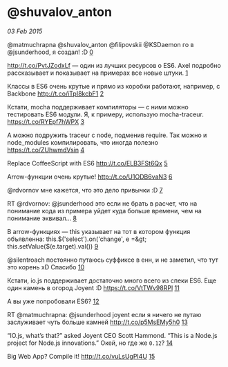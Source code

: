 # @shuvalov_anton

_03 Feb 2015_

@matmuchrapna @shuvalov_anton @filipovskii @KSDaemon го в @jsunderhood, я создал! :D [0][0]

http://t.co/PvtJZodxLf — один из лучших ресурсов о ES6. Axel подробно рассказывает и показывает на примерах все новые штуки. [1][1]

Классы в ES6 очень крутые и прямо из коробки работают, например, с Backbone http://t.co/iTpI8kcbF1 [2][2]

Кстати, mocha поддерживает компиляторы — с ними можно тестировать ES6 модули. Я, к примеру, использую mocha-traceur. https://t.co/RYEpf7hWPX [3][3]

А можно подружить traceur c node, подменив require. Так можно и node_modules компилировать, что иногда полезно https://t.co/ZUhwmdVsin [4][4]

Replace CoffeeScript with ES6 http://t.co/ELB3FSt6Qx [5][5]

Arrow-функции очень крутые! http://t.co/U1ODB6vaN3 [6][6]

@rdvornov мне кажется, что это дело привычки :D [7][7]

RT @rdvornov: @jsunderhood это если не брать в расчет, что на понимание кода из примера уйдет куда больше времени, чем на понимание эквивал… [8][8]

В arrow-функциях — this указывает на тот  в котором функция объявленна: 
this.$('select').on('change', e =&gt; this.setValue($(e.target).val()) [9][9]

@silentroach постоянно путаюсь суффиксе в eнн, и не заметил, что тут это корень xD Спасибо [10][10]

Кстати, io.js поддерживает достаточно много всего из спеки ES6. Еще один камень в огород Joyent :D https://t.co/VtTWv98RPl [11][11]

А вы уже попробовали ES6? [12][12]

RT @matmuchrapna: @jsunderhood joyent если я ничего не путаю заслуживает чуть больше камней  http://t.co/p5MsEMy5h0 [13][13]

“IO.js, what’s that?” asked Joyent CEO Scott Hammond. “This is a Node.js project for Node.js innovations.” Окей, но где же `0.12`? [14][14]

Big Web App? Compile it! http://t.co/vuLsUgPI4U [15][15]

[0]: https://twitter.com/jsunderhood/status/562516792753811456
[1]: https://twitter.com/jsunderhood/status/562519903249649665
[2]: https://twitter.com/jsunderhood/status/562523017243545600
[3]: https://twitter.com/jsunderhood/status/562569870366486528
[4]: https://twitter.com/jsunderhood/status/562571645869912064
[5]: https://twitter.com/jsunderhood/status/562579794999922689
[6]: https://twitter.com/jsunderhood/status/562972738303037442
[7]: https://twitter.com/jsunderhood/status/563237193565872128
[8]: https://twitter.com/jsunderhood/status/563237209370013696
[9]: https://twitter.com/jsunderhood/status/563238391077408768
[10]: https://twitter.com/jsunderhood/status/563245301985976320
[11]: https://twitter.com/jsunderhood/status/563307732707856384
[12]: https://twitter.com/jsunderhood/status/563308497023299585
[13]: https://twitter.com/jsunderhood/status/563326489488551937
[14]: https://twitter.com/jsunderhood/status/563327023012413440
[15]: https://twitter.com/jsunderhood/status/564027469179944962